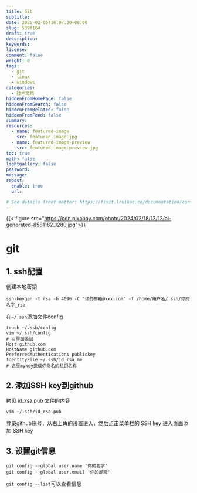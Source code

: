 ```yaml
---
title: Git
subtitle:
date: 2025-02-05T16:07:30+08:00
slug: 539f164
draft: true
description:
keywords:
license:
comment: false
weight: 0
tags:
  - git
  - linux
  - windows
categories:
  - 技术文档
hiddenFromHomePage: false
hiddenFromSearch: false
hiddenFromRelated: false
hiddenFromFeed: false
summary:
resources:
  - name: featured-image
    src: featured-image.jpg
  - name: featured-image-preview
    src: featured-image-preview.jpg
toc: true
math: false
lightgallery: false
password:
message:
repost:
  enable: true
  url:

# See details front matter: https://fixit.lruihao.cn/documentation/content-management/introduction/#front-matter
---
```


<!--more-->
{{< figure src="https://cdn.pixabay.com/photo/2024/02/18/13/13/ai-generated-8581182_1280.jpg">}}
# git

## 1. ssh配置

创建本地密钥

    ssh-keygen -t rsa -b 4096 -C "你的邮箱@xxx.com" -f /home/用户名/.ssh/你的名字_rsa

在`~/.ssh`添加文件config

    touch ~/.ssh/config
    vim ~/.ssh/config
    # 在里面添加
    Host github.com
    HostName github.com
    PreferredAuthentications publickey
    IdentityFile ~/.ssh/id_rsa_me
    # 这里mykey换成你命名的私钥名称

      

## 2. 添加SSH key到github
拷贝 id_rsa.pub 文件的内容
```
vim ~/.ssh/id_rsa.pub
```
登录github账号，从右上角的设置进入，然后点击菜单栏的 SSH key 进入页面添加 SSH key


## 3. 设置git信息
```
git config --global user.name '你的名字' 
git config --global user.email '你的邮箱'
```

``git config --list``可以查看信息